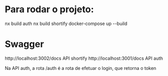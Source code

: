 # Para rodar o projeto:
nx build auth
nx build shortify
docker-compose up --build

# Swagger

http://localhost:3002/docs  API shortify
http://localhost:3001/docs  API auth

Na API auth, a rota /auth é a rota de efetuar o login, que retorna o token